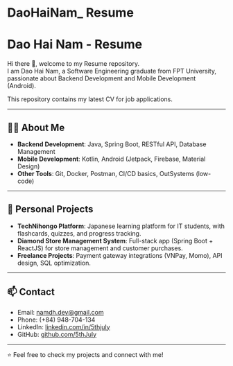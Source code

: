 # DaoHaiNam_ Resume

# Dao Hai Nam - Resume

Hi there 👋, welcome to my Resume repository.  
I am Dao Hai Nam, a Software Engineering graduate from FPT University, passionate about Backend Development and Mobile Development (Android).  

This repository contains my latest CV for job applications.  

---

## 👨‍💻 About Me
- **Backend Development**: Java, Spring Boot, RESTful API, Database Management  
- **Mobile Development**: Kotlin, Android (Jetpack, Firebase, Material Design)  
- **Other Tools**: Git, Docker, Postman, CI/CD basics, OutSystems (low-code)  

---

## 🚀 Personal Projects
- **TechNihongo Platform**: Japanese learning platform for IT students, with flashcards, quizzes, and progress tracking.  
- **Diamond Store Management System**: Full-stack app (Spring Boot + ReactJS) for store management and customer purchases.  
- **Freelance Projects**: Payment gateway integrations (VNPay, Momo), API design, SQL optimization.  

---

## 📫 Contact
- Email: namdh.dev@gmail.com  
- Phone: (+84) 948-704-134  
- LinkedIn: [linkedin.com/in/5thjuly](https://linkedin.com/in/5thjuly)  
- GitHub: [github.com/5thJuly](https://github.com/5thJuly)  

---

⭐ Feel free to check my projects and connect with me!  

